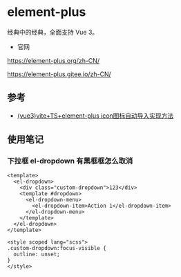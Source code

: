 # element-plus

经典中的经典，全面支持 Vue 3。

- 官网

https://element-plus.org/zh-CN/

https://element-plus.gitee.io/zh-CN/


## 参考

- [(vue3)vite+TS+element-plus icon图标自动导入实现方法](https://blog.csdn.net/qq_39111074/article/details/130063159)


## 使用笔记

### 下拉框 el-dropdown 有黑框框怎么取消

```vue
<template>
  <el-dropdown>
    <div class="custom-dropdown">123</div>
    <template #dropdown>
      <el-dropdown-menu>
        <el-dropdown-item>Action 1</el-dropdown-item>
      </el-dropdown-menu>
    </template>
  </el-dropdown>
</template>

<style scoped lang="scss">
.custom-dropdown:focus-visible {
  outline: unset;
}
</style>
```
